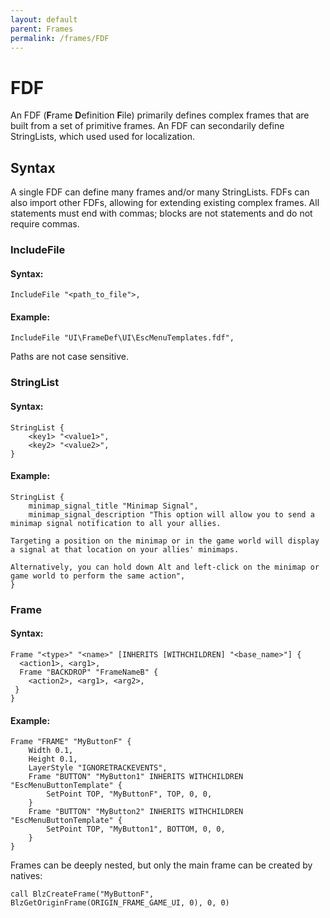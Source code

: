 ```yaml
---
layout: default
parent: Frames
permalink: /frames/FDF
---
```


# FDF

An FDF (**F**rame **D**efinition **F**ile) primarily defines complex frames that are built from a set of primitive frames. An FDF can secondarily define StringLists, which used used for localization.

## Syntax

A single FDF can define many frames and/or many StringLists. FDFs can also import other FDFs, allowing for extending existing complex frames. All statements must end with commas; blocks are not statements and do not require commas.

### IncludeFile

#### Syntax:
```fdf
IncludeFile "<path_to_file">,
```

#### Example:
```fdf
IncludeFile "UI\FrameDef\UI\EscMenuTemplates.fdf",
```

Paths are not case sensitive.

### StringList

#### Syntax:
```fdf
StringList {
    <key1> "<value1>",
    <key2> "<value2>",
}
```

#### Example:
```fdf
StringList {
    minimap_signal_title "Minimap Signal",
    minimap_signal_description "This option will allow you to send a minimap signal notification to all your allies.

Targeting a position on the minimap or in the game world will display a signal at that location on your allies' minimaps.

Alternatively, you can hold down Alt and left-click on the minimap or game world to perform the same action",
}
```

### Frame

#### Syntax:
```fdf
Frame "<type>" "<name>" [INHERITS [WITHCHILDREN] "<base_name>"] {
  <action1>, <arg1>,
  Frame "BACKDROP" "FrameNameB" {
    <action2>, <arg1>, <arg2>,
 }
}
```

#### Example:
```fdf
Frame "FRAME" "MyButtonF" {
    Width 0.1,
    Height 0.1,
    LayerStyle "IGNORETRACKEVENTS",
    Frame "BUTTON" "MyButton1" INHERITS WITHCHILDREN "EscMenuButtonTemplate" {
        SetPoint TOP, "MyButtonF", TOP, 0, 0,
    }
    Frame "BUTTON" "MyButton2" INHERITS WITHCHILDREN "EscMenuButtonTemplate" {
        SetPoint TOP, "MyButton1", BOTTOM, 0, 0,      
    }
}
```

Frames can be deeply nested, but only the main frame can be created by natives:
```jass
call BlzCreateFrame("MyButtonF", BlzGetOriginFrame(ORIGIN_FRAME_GAME_UI, 0), 0, 0)
```
